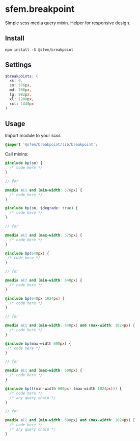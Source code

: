 sfem.breakpoint
===========

Simple scss media query mixin. Helper for responsive design.

Install
---------

`npm install -S @sfem/breakpoint`

Settings
---------

```scss
$breakpoints: (
  xs: 0,
  sm: 576px,
  md: 768px,
  lg: 992px,
  xl: 1200px,
  xxl: 1440px
)
```

Usage
---------
Import module to your scss

```scss
@import '@sfem/breakpoint/lib/breakpoint';
```

Call mixins:

```scss
@include bp(sm) {
  /* code here */
}

// for

@media all and (min-width: 576px) {
  /* code here */
}
```

```scss
@include bp(sm, $degrade: true) {
  /* code here */
}

// for

@media all and (max-width: 575px) {
  /* code here */
}
```

```scss
@include bp(640px) {
 /* code here */
}

// for

@media all and (min-width: 640px) {
  /* code here */
}
```

```scss
@include bp(640px 1024px) {
  /* code here */
}

// for

@media all and (min-width: 640px) and (max-width: 1024px) {
  /* code here */
}
```

```scss
@include bp(max-width 600px) {
 /* code here */
}

// for

@media all and (max-width: 600px) {
  /* code here */
}
```

```scss
@include bp(((min-width 600px) (max-width 1024px))) {
  /* code here */
  /* any query chain */
}

// for

@media all and (min-width: 600px) and (max-width: 1024px) {
  /* code here */
  /* any query chain */
}
```